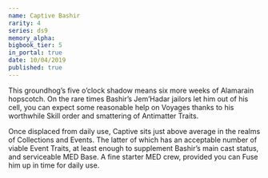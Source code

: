 ```yaml
---
name: Captive Bashir
rarity: 4
series: ds9
memory_alpha:
bigbook_tier: 5
in_portal: true
date: 10/04/2019
published: true
---
```


This groundhog’s five o’clock shadow means six more weeks of Alamarain hopscotch. On the rare times Bashir’s Jem’Hadar jailors let him out of his cell, you can expect some reasonable help on Voyages thanks to his worthwhile Skill order and smattering of Antimatter Traits.

Once displaced from daily use, Captive sits just above average in the realms of Collections and Events. The latter of which has an acceptable number of viable Event Traits, at least enough to supplement Bashir’s main cast status, and serviceable MED Base. A fine starter MED crew, provided you can Fuse him up in time for daily use.
